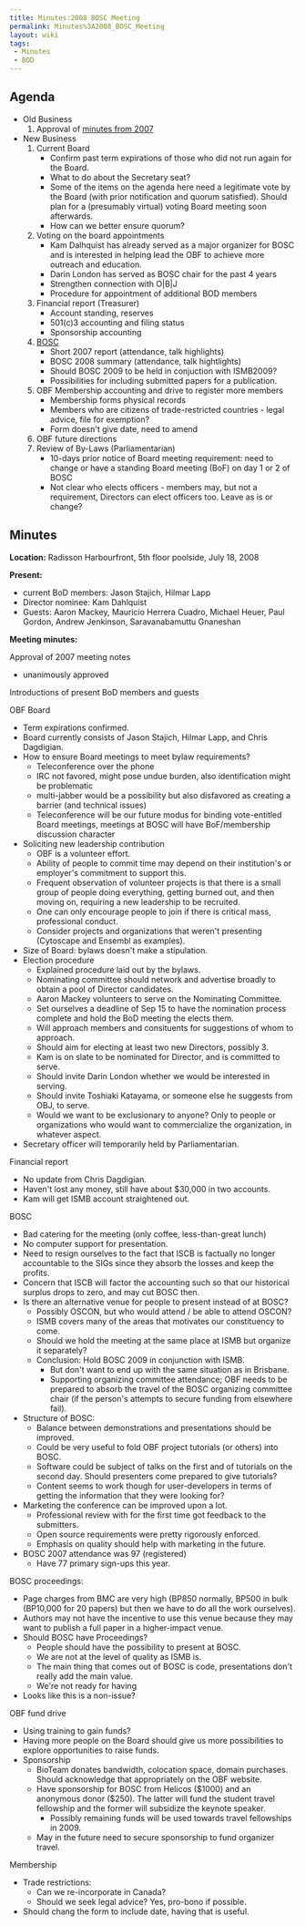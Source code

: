 ```yaml
---
title: Minutes:2008 BOSC Meeting
permalink: Minutes%3A2008_BOSC_Meeting
layout: wiki
tags:
 - Minutes
 - BOD
---
```


## Agenda

- Old Business
  1.  Approval of [minutes from
      2007](Minutes:2007_BOSC_Meeting "wikilink")
- New Business
  1.  Current Board
      - Confirm past term expirations of those who did not run again for
        the Board.
      - What to do about the Secretary seat?
      - Some of the items on the agenda here need a legitimate vote by
        the Board (with prior notification and quorum satisfied). Should
        plan for a (presumably virtual) voting Board meeting soon
        afterwards.
      - How can we better ensure quorum?
  2.  Voting on the board appointments
      - Kam Dalhquist has already served as a major organizer for BOSC
        and is interested in helping lead the OBF to achieve more
        outreach and education.
      - Darin London has served as BOSC chair for the past 4 years
      - Strengthen connection with O\|B\|J
      - Procedure for appointment of additional BOD members
  3.  Financial report (Treasurer)
      - Account standing, reserves
      - 501(c)3 accounting and filing status
      - Sponsorship accounting
  4.  [BOSC](BOSC "wikilink")
      - Short 2007 report (attendance, talk highlights)
      - BOSC 2008 summary (attendance, talk hightlights)
      - Should BOSC 2009 to be held in conjuction with ISMB2009?
      - Possibilities for including submitted papers for a publication.
  5.  OBF Membership accounting and drive to register more members
      - Membership forms physical records
      - Members who are citizens of trade-restricted countries - legal
        advice, file for exemption?
      - Form doesn't give date, need to amend
  6.  OBF future directions
  7.  Review of By-Laws (Parliamentarian)
      - 10-days prior notice of Board meeting requirement: need to
        change or have a standing Board meeting (BoF) on day 1 or 2 of
        BOSC
      - Not clear who elects officers - members may, but not a
        requirement, Directors can elect officers too. Leave as is or
        change?

## Minutes

**Location:** Radisson Harbourfront, 5th floor poolside, July 18, 2008

**Present:**

- current BoD members: Jason Stajich, Hilmar Lapp
- Director nominee: Kam Dahlquist
- Guests: Aaron Mackey, Mauricio Herrera Cuadro, Michael Heuer, Paul
  Gordon, Andrew Jenkinson, Saravanabamuttu Gnaneshan

**Meeting minutes:**

Approval of 2007 meeting notes

- unanimously approved

Introductions of present BoD members and guests

OBF Board

- Term expirations confirmed.
- Board currently consists of Jason Stajich, Hilmar Lapp, and Chris
  Dagdigian.
- How to ensure Board meetings to meet bylaw requirements?
  - Teleconference over the phone
  - IRC not favored, might pose undue burden, also identification might
    be problematic
  - multi-jabber would be a possibility but also disfavored as creating
    a barrier (and technical issues)
  - Teleconference will be our future modus for binding vote-entitled
    Board meetings, meetings at BOSC will have BoF/membership discussion
    character
- Soliciting new leadership contribution
  - OBF is a volunteer effort.
  - Ability of people to commit time may depend on their institution's
    or employer's commitment to support this.
  - Frequent observation of volunteer projects is that there is a small
    group of people doing everything, getting burned out, and then
    moving on, requiring a new leadership to be recruited.
  - One can only encourage people to join if there is critical mass,
    professional conduct.
  - Consider projects and organizations that weren't presenting
    (Cytoscape and Ensembl as examples).
- Size of Board: bylaws doesn't make a stipulation.
- Election procedure
  - Explained procedure laid out by the bylaws.
  - Nominating committee should network and advertise broadly to obtain
    a pool of Director candidates.
  - Aaron Mackey volunteers to serve on the Nominating Committee.
  - Set ourselves a deadline of Sep 15 to have the nomination process
    complete and hold the BoD meeting the elects them.
  - Will approach members and consituents for suggestions of whom to
    approach.
  - Should aim for electing at least two new Directors, possibly 3.
  - Kam is on slate to be nominated for Director, and is committed to
    serve.
  - Should invite Darin London whether we would be interested in
    serving.
  - Should invite Toshiaki Katayama, or someone else he suggests from
    OBJ, to serve.
  - Would we want to be exclusionary to anyone? Only to people or
    organizations who would want to commercialize the organization, in
    whatever aspect.
- Secretary officer will temporarily held by Parliamentarian.

Financial report

- No update from Chris Dagdigian.
- Haven't lost any money, still have about \$30,000 in two accounts.
- Kam will get ISMB account straightened out.

BOSC

- Bad catering for the meeting (only coffee, less-than-great lunch)
- No computer support for presentation.
- Need to resign ourselves to the fact that ISCB is factually no longer
  accountable to the SIGs since they absorb the losses and keep the
  profits.
- Concern that ISCB will factor the accounting such so that our
  historical surplus drops to zero, and may cut BOSC then.
- Is there an alternative venue for people to present instead of at
  BOSC?
  - Possibly OSCON, but who would attend / be able to attend OSCON?
  - ISMB covers many of the areas that motivates our constituency to
    come.
  - Should we hold the meeting at the same place at ISMB but organize it
    separately?
  - Conclusion: Hold BOSC 2009 in conjunction with ISMB.
    - But don't want to end up with the same situation as in Brisbane.
    - Supporting organizing committee attendance; OBF needs to be
      prepared to absorb the travel of the BOSC organizing committee
      chair (if the person's attempts to secure funding from elsewhere
      fail).
- Structure of BOSC:
  - Balance between demonstrations and presentations should be improved.
  - Could be very useful to fold OBF project tutorials (or others) into
    BOSC.
  - Software could be subject of talks on the first and of tutorials on
    the second day. Should presenters come prepared to give tutorials?
  - Content seems to work though for user-developers in terms of getting
    the information that they were looking for?
- Marketing the conference can be improved upon a lot.
  - Professional review with for the first time got feedback to the
    submitters.
  - Open source requirements were pretty rigorously enforced.
  - Emphasis on quality should help with marketing in the future.
- BOSC 2007 attendance was 97 (registered)
  - Have 77 primary sign-ups this year.

BOSC proceedings:

- Page charges from BMC are very high (BP850 normally, BP500 in bulk
  (BP10,000 for 20 papers) but then we have to do all the work
  ourselves).
- Authors may not have the incentive to use this venue because they may
  want to publish a full paper in a higher-impact venue.
- Should BOSC have Proceedings?
  - People should have the possibility to present at BOSC.
  - We are not at the level of quality as ISMB is.
  - The main thing that comes out of BOSC is code, presentations don't
    really add the main value.
  - We're not ready for having
- Looks like this is a non-issue?

OBF fund drive

- Using training to gain funds?
- Having more people on the Board should give us more possibilities to
  explore opportunities to raise funds.
- Sponsorship
  - BioTeam donates bandwidth, colocation space, domain purchases.
    Should acknowledge that appropriately on the OBF website.
  - Have sponsorship for BOSC from Helicos (\$1000) and an anonymous
    donor (\$250). The latter will fund the student travel fellowship
    and the former will subsidize the keynote speaker.
    - Possibly remaining funds will be used towards travel fellowships
      in 2009.
  - May in the future need to secure sponsorship to fund organizer
    travel.

Membership

- Trade restrictions:
  - Can we re-incorporate in Canada?
  - Should we seek legal advice? Yes, pro-bono if possible.
- Should chang the form to include date, having that is useful.
